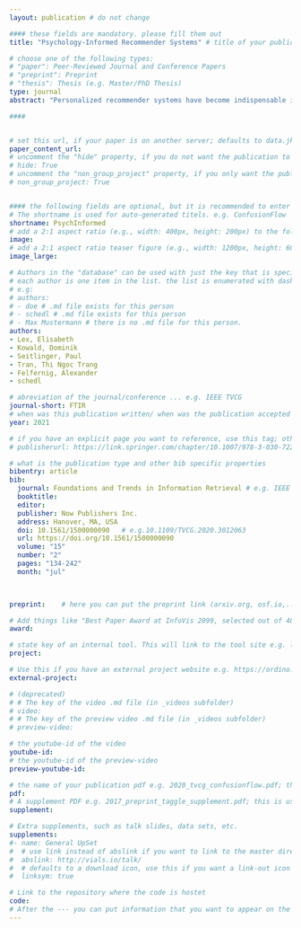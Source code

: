 ```yaml
---
layout: publication # do not change

#### these fields are mandatory. please fill them out
title: "Psychology-Informed Recommender Systems" # title of your publication 

# choose one of the following types:
# "paper": Peer-Reviewed Journal and Conference Papers
# "preprint": Preprint
# "thesis": Thesis (e.g. Master/PhD Thesis)
type: journal
abstract: "Personalized recommender systems have become indispensable in today’s online world. Most of today’s recommendation algorithms are data-driven and based on behavioral data. While such systems can produce useful recommendations, they are often uninterpretable, black-box models, which do not incorporate the underlying cognitive reasons for user behavior in the algorithms’ design. The aim of this survey is to present a thorough review of the state of the art of recommender systems that leverage psychological constructs and theories to model and predict user behavior and improve the recommendation process. We call such systems psychology-informed recommender systems. The survey identifies three categories of psychology-informed recommender systems: cognition-inspired, personality-aware, and affectaware recommender systems. Moreover, for each category, we highlight domains, in which psychological theory plays a key role and is therefore considered in the recommendation process. As recommender systems are fundamental tools to support human decision making, we also discuss selected decision-psychological phenomena that impact the interaction between a user and a recommender. Besides, we discuss related work that investigates the evaluation of recommender systems from the user perspective and highlight user-centric evaluation frameworks. We discuss potential research tasks for future work at the end of this survey." # insert the abstract of your publication between the quotes; you can use html e.g. to make links (<a></a>) or generate bold (<b></b>) etc. text 

####


# set this url, if your paper is on another server; defaults to data.jku-vds-lab.at
paper_content_url:
# uncomment the "hide" property, if you do not want the publication to be displayed on the website (usually you don't need this)
# hide: True
# uncomment the "non_group_project" property, if you only want the publication to be displayed on your personal page (i.e. publications where you contributed, but does not have anything to do with the Vis Group e.g. Master Thesis,...)
# non_group_project: True


#### the following fields are optional, but it is recommended to enter as much information as possible
# The shortname is used for auto-generated titels. e.g. ConfusionFlow
shortname: PsychInformed
# add a 2:1 aspect ratio (e.g., width: 400px, height: 200px) to the folder /assets/images/papers/ e.g. 2020_tvcg_confusionflow.png
image:
# add a 2:1 aspect ratio teaser figure (e.g., width: 1200px, height: 600px) to the folder /assets/images/papers/ e.g. 2020_tvcg_confusionflow_teaser.png
image_large: 

# Authors in the "database" can be used with just the key that is specified in the corresponding .md file (usually it is the lastname in lower case e.g. doe). Authors that do not have an individual page here should be stated with their full name (e.g. John Doe)
# each author is one item in the list. the list is enumerated with dashes ("-")
# e.g:
# authors:
# - doe # .md file exists for this person
# - schedl # .md file exists for this person
# - Max Mustermann # there is no .md file for this person.
authors:
- Lex, Elisabeth 
- Kowald, Dominik 
- Seitlinger, Paul 
- Tran, Thi Ngoc Trang 
- Felfernig, Alexander 
- schedl

# abreviation of the journal/conference ... e.g. IEEE TVCG
journal-short: FTIR
# when was this publication written/ when was the publication accepted (e.g. 2020)
year: 2021

# if you have an explicit page you want to reference, use this tag; otherwise it will be generated from your doi
# publisherurl: https://link.springer.com/chapter/10.1007/978-3-030-72240-1_60 # add link to publisher page of your publication

# what is the publication type and other bib specific properties
bibentry: article
bib:
  journal: Foundations and Trends in Information Retrieval # e.g. IEEE Transactions on Visualization and Computer Graphics (to appear)
  booktitle: 
  editor: 
  publisher: Now Publishers Inc.
  address: Hanover, MA, USA
  doi: 10.1561/1500000090	# e.g.10.1109/TVCG.2020.3012063
  url: https://doi.org/10.1561/1500000090
  volume: "15"
  number: "2"
  pages: "134-242"
  month: "jul"
  


preprint:	 # here you can put the preprint link (arxiv.org, osf.io,...) e.g. https://arxiv.org/abs/1910.00969

# Add things like "Best Paper Award at InfoVis 2099, selected out of 4000 submissions"
award:

# state key of an internal tool. This will link to the tool site e.g. lineup (usually not needed)
project: 

# Use this if you have an external project website e.g. https://ordino.caleydoapp.org/
external-project: 

# (deprecated)
# # The key of the video .md file (in _videos subfolder)
# video: 
# # The key of the preview video .md file (in _videos subfolder)
# preview-video:

# the youtube-id of the video
youtube-id:
# the youtube-id of the preview-video
preview-youtube-id: 

# the name of your publication pdf e.g. 2020_tvcg_confusionflow.pdf; this is usually uploaded to the caleydo aws server
pdf:
# A supplement PDF e.g. 2017_preprint_taggle_supplement.pdf; this is usually uploaded to the caleydo aws server
supplement: 

# Extra supplements, such as talk slides, data sets, etc.
supplements:
#- name: General UpSet
#  # use link instead of abslink if you want to link to the master directory
#  abslink: http://vials.io/talk/
#  # defaults to a download icon, use this if you want a link-out icon
#  linksym: true

# Link to the repository where the code is hostet
code:
# After the --- you can put information that you want to appear on the website using markdown formatting or HTML. A good example are acknowledgements, extra references, an erratum, etc.
---
```


